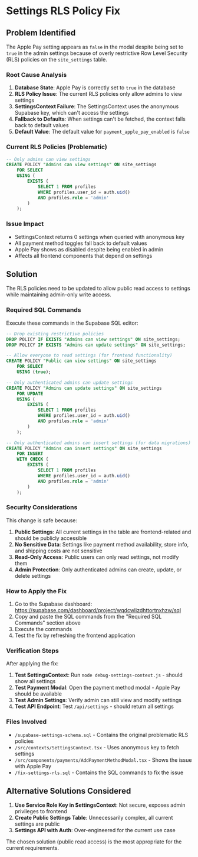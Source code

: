 # Settings RLS Policy Fix

## Problem Identified

The Apple Pay setting appears as `false` in the modal despite being set to `true` in the admin settings because of overly restrictive Row Level Security (RLS) policies on the `site_settings` table.

### Root Cause Analysis

1. **Database State**: Apple Pay is correctly set to `true` in the database
2. **RLS Policy Issue**: The current RLS policies only allow admins to view settings
3. **SettingsContext Failure**: The SettingsContext uses the anonymous Supabase key, which can't access the settings
4. **Fallback to Defaults**: When settings can't be fetched, the context falls back to default values
5. **Default Value**: The default value for `payment_apple_pay_enabled` is `false`

### Current RLS Policies (Problematic)

```sql
-- Only admins can view settings
CREATE POLICY "Admins can view settings" ON site_settings
    FOR SELECT
    USING (
        EXISTS (
            SELECT 1 FROM profiles
            WHERE profiles.user_id = auth.uid()
            AND profiles.role = 'admin'
        )
    );
```

### Issue Impact

- SettingsContext returns 0 settings when queried with anonymous key
- All payment method toggles fall back to default values
- Apple Pay shows as disabled despite being enabled in admin
- Affects all frontend components that depend on settings

## Solution

The RLS policies need to be updated to allow public read access to settings while maintaining admin-only write access.

### Required SQL Commands

Execute these commands in the Supabase SQL editor:

```sql
-- Drop existing restrictive policies
DROP POLICY IF EXISTS "Admins can view settings" ON site_settings;
DROP POLICY IF EXISTS "Admins can update settings" ON site_settings;

-- Allow everyone to read settings (for frontend functionality)
CREATE POLICY "Public can view settings" ON site_settings
    FOR SELECT
    USING (true);

-- Only authenticated admins can update settings
CREATE POLICY "Admins can update settings" ON site_settings
    FOR UPDATE
    USING (
        EXISTS (
            SELECT 1 FROM profiles
            WHERE profiles.user_id = auth.uid()
            AND profiles.role = 'admin'
        )
    );

-- Only authenticated admins can insert settings (for data migrations)
CREATE POLICY "Admins can insert settings" ON site_settings
    FOR INSERT
    WITH CHECK (
        EXISTS (
            SELECT 1 FROM profiles
            WHERE profiles.user_id = auth.uid()
            AND profiles.role = 'admin'
        )
    );
```

### Security Considerations

This change is safe because:

1. **Public Settings**: All current settings in the table are frontend-related and should be publicly accessible
2. **No Sensitive Data**: Settings like payment method availability, store info, and shipping costs are not sensitive
3. **Read-Only Access**: Public users can only read settings, not modify them
4. **Admin Protection**: Only authenticated admins can create, update, or delete settings

### How to Apply the Fix

1. Go to the Supabase dashboard: https://supabase.com/dashboard/project/wqdcwlizdhttortnxhzw/sql
2. Copy and paste the SQL commands from the "Required SQL Commands" section above
3. Execute the commands
4. Test the fix by refreshing the frontend application

### Verification Steps

After applying the fix:

1. **Test SettingsContext**: Run `node debug-settings-context.js` - should show all settings
2. **Test Payment Modal**: Open the payment method modal - Apple Pay should be available
3. **Test Admin Settings**: Verify admin can still view and modify settings
4. **Test API Endpoint**: Test `/api/settings` - should return all settings

### Files Involved

- `/supabase-settings-schema.sql` - Contains the original problematic RLS policies
- `/src/contexts/SettingsContext.tsx` - Uses anonymous key to fetch settings
- `/src/components/payments/AddPaymentMethodModal.tsx` - Shows the issue with Apple Pay
- `/fix-settings-rls.sql` - Contains the SQL commands to fix the issue

## Alternative Solutions Considered

1. **Use Service Role Key in SettingsContext**: Not secure, exposes admin privileges to frontend
2. **Create Public Settings Table**: Unnecessarily complex, all current settings are public
3. **Settings API with Auth**: Over-engineered for the current use case

The chosen solution (public read access) is the most appropriate for the current requirements.